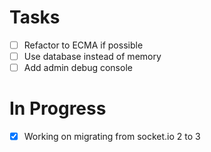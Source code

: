 # Tasks
  - [ ] Refactor to ECMA if possible
  - [ ] Use database instead of memory
  - [ ] Add admin debug console

# In Progress
  - [x] Working on migrating from socket.io 2 to 3
